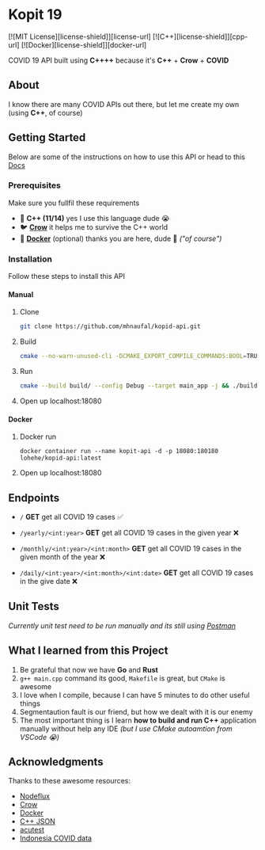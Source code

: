 # Kopit 19

[![MIT License][license-shield]][license-url]
[![C++][license-shield]][cpp-url]
[![Docker][license-shield]][docker-url]

COVID 19 API built using **C++++** because it's **C++** + **Crow** + **COVID**

## About

I know there are many COVID APIs out there, but let me create my own (using **C++**, of course)

## Getting Started

Below are some of the instructions on how to use this API or head to this [Docs](https://github.com/mhnaufal/kopid-api/tree/main/docs)

### Prerequisites

Make sure you fullfil these requirements

- 🐁 **C++ (11/14)** yes I use this language dude 😭
- 🐦 **[Crow](https://crowcpp.org)** it helps me to survive the C++ world
- 🐳 **[Docker](https://www.docker.com/)** (optional) thanks you are here, dude 🐳 _("of course")_

### Installation

Follow these steps to install this API

#### Manual

1. Clone

   ```bash
   git clone https://github.com/mhnaufal/kopid-api.git
   ```

2. Build

   ```bash
   cmake --no-warn-unused-cli -DCMAKE_EXPORT_COMPILE_COMMANDS:BOOL=TRUE -DCMAKE_BUILD_TYPE:STRING=Debug -DCMAKE_C_COMPILER:FILEPATH=/usr/bin/gcc -DCMAKE_CXX_COMPILER:FILEPATH=/usr/bin/g++ -S/path/to/kopid-api -B/path/to/kopid-api/build -G "Unix Makefiles"
   ```

3. Run

   ```bash
   cmake --build build/ --config Debug --target main_app -j && ./build/main_app
   ```

4. Open up localhost:18080

#### Docker

1. Docker run

   ```docker
   docker container run --name kopit-api -d -p 18080:180180 lohehe/kopid-api:latest
   ```

2. Open up localhost:18080

## Endpoints

- `/` **GET** get all COVID 19 cases ✅

- `/yearly/<int:year>` **GET** get all COVID 19 cases in the given year ❌

- `/monthly/<int:year>/<int:month>` **GET** get all COVID 19 cases in the given month of the year ❌

- `/daily/<int:year>/<int:month>/<int:date>` **GET** get all COVID 19 cases in the give date ❌

## Unit Tests

_Currently unit test need to be run manually and its still using [Postman](https://github.com/mhnaufal/kopid-api/blob/main/docs/Kopit%2019%20API.postman_collection.json)_

## What I learned from this Project

1. Be grateful that now we have **Go** and **Rust**
2. `g++ main.cpp` command its good, `Makefile` is great, but `CMake` is awesome
3. I love when I compile, because I can have 5 minutes to do other useful things
4. Segmentaution fault is our friend, but how we dealt with it is our enemy
5. The most important thing is I learn **how to build and run C++** application manually without help any IDE _(but I use CMake autoamtion from VSCode 😭)_

## Acknowledgments

Thanks to these awesome resources:

- [Nodeflux](https://www.nodeflux.io)
- [Crow](https://crowcpp.org)
- [Docker](https://www.docker.com/)
- [C++ JSON](https://json.nlohmann.me)
- [acutest](https://github.com/mity/acutest)
- [Indonesia COVID data](https://data.covid19.go.id/public/api/update.json)
